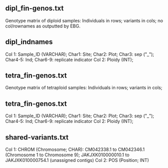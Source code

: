 ## dipl_fin-genos.txt
Genotype matrix of diploid samples: Individuals in rows; variants in cols; no col/rownames as outputted by EBG.
## dipl_indnames
Col 1: Sample_ID (VARCHAR); Char1: Site; Char2: Plot; Char3: sep ("_"); Char4-5: Ind; Char6-9: replicate indicator
Col 2: Ploidy (INT);
## tetra_fin-genos.txt
Genotype matrix of tetraploid samples: Individuals in rows; variants in cols;
## tetra_fin-genos.txt
Col 1: Sample_ID (VARCHAR); Char1: Site; Char2: Plot; Char3: sep ("_"); Char4-5: Ind; Char6-9: replicate indicator
Col 2: Ploidy (INT);
## shared-variants.txt
Col 1: CHROM (Chromosome; CHAR): CM042338.1 to CM042346.1 (Chromosome 1 to Chromosome 9); JAKJXK010000010.1 to JAKJXK010000754.1 (unassigned contigs)
Col 2: POS (Position; INT)
